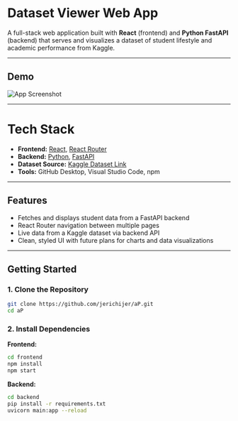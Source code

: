 # Dataset Viewer Web App
A full-stack web application built with **React** (frontend) and **Python FastAPI** (backend) that serves and visualizes a dataset of student lifestyle and academic performance from Kaggle.

---

## Demo

![App Screenshot](./assets/screenshot.png)


---


# Tech Stack

- **Frontend:** [React](https://reactjs.org), [React Router](https://reactrouter.com)
- **Backend:** [Python](https://www.python.org), [FastAPI](https://fastapi.tiangolo.com/)
- **Dataset Source:** [Kaggle Dataset Link](*)
- **Tools:** GitHub Desktop, Visual Studio Code, npm


---


## Features

- Fetches and displays student data from a FastAPI backend
- React Router navigation between multiple pages
- Live data from a Kaggle dataset via backend API
- Clean, styled UI with future plans for charts and data visualizations


---


## Getting Started

### 1. Clone the Repository

```bash
git clone https://github.com/jerichijer/aP.git
cd aP
```

### 2. Install Dependencies

**Frontend:**
```bash
cd frontend
npm install
npm start
```

**Backend:**
```bash
cd backend
pip install -r requirements.txt
uvicorn main:app --reload
```
